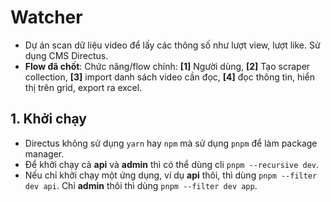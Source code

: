 # Watcher

- Dự án scan dữ liệu video để lấy các thông số như lượt view, lượt like. Sử dụng CMS Directus.
- **Flow đã chốt**: Chức năng/flow chính: **[1]** Người dùng, **[2]** Tạo scraper collection, **[3]** import danh sách video cần đọc, **[4]** đọc thông tin, hiển thị trên grid, export ra excel.

## 1. Khởi chạy

- Directus không sử dụng `yarn` hay `npm` mà sử dụng `pnpm` để làm package manager.
- Để khởi chạy cả **api** và **admin** thì có thể dùng cli `pnpm --recursive dev`.
- Nếu chỉ khởi chạy một ứng dụng, ví dụ **api** thôi, thì dùng `pnpm --filter dev api`. Chỉ **admin** thôi thì dùng `pnpm --filter dev app`.
